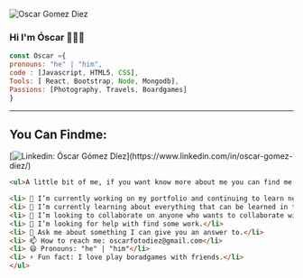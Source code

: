 ![Oscar Gomez Diez](https://res.cloudinary.com/dhypugjp3/image/upload/v1711329091/czpqfr7cvlk1tfmteeau.jpg)

### Hi I'm Óscar 🙋🏻‍♂️​
```javascript
const Oscar ={
pronouns: "he" | "him",
code : [Javascript, HTML5, CSS],
Tools: [ React, Bootstrap, Node, Mongodb],
Passions: [Photography, Travels, Boardgames]
}
```
-----------------------------------------------------------------------------------------------------------------------------

You Can Findme:
-----------------------------------------------------------------------------------------------------------------------------
[![Linkedin: Óscar Gómez Díez](https://img.shields.io/badge/-Oscargomezdiez-blue?style=flat-square&logo=Linkedin&logoColor=white&link=(https://www.linkedin.com/in/oscar-gomez-diez/))](https://www.linkedin.com/in/oscar-gomez-diez/)

```HTML
<ul>A little bit of me, if you want know more about me you can find me in the 6 point.

<li> 🔭 I’m currently working on my portfolio and continuing to learn new languages ​​and techniques.</li>
<li> 🌱 I’m currently learning about everything that can be learned in this world of development.</li>
<li> 👯 I’m looking to collaborate on anyone who wants to collaborate with me.</li>
<li> 🤔 I’m looking for help with find some work.</li>
<li> 💬 Ask me about something I can give you an answer to.</li>
<li> 📫 How to reach me: oscarfotodiez@gmail.com</li>
<li> 😄 Pronouns: "he" | "him"</li>
<li> ⚡ Fun fact: I love play boradgames with friends.</li>
</ul>
```
